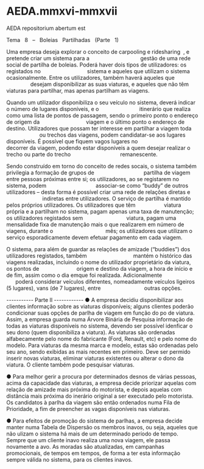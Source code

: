 # AEDA.mmxvi-mmxvii
AEDA repositorium abertum est


Tema   8   –   Boleias   Partilhadas   (Parte   1) 


Uma empresa deseja explorar o conceito de carpooling e ridesharing  , e pretende criar um sistema para a                                  gestão de uma rede social de partilha de boleias. Poderá haver dois tipos de utilizadores: os registados no                               sistema e aqueles que utilizam o sistema ocasionalmente. Entre os utilizadores, também haverá aqueles que                               desejam disponibilizar as suas viaturas, e aqueles que não têm viaturas para partilhar, mas apenas partilham
as viagens. 

Quando um utilizador disponibiliza o seu veículo no sistema, deverá indicar o número de lugares disponíveis, e o                           itinerário que realiza como uma lista de pontos de passagem, sendo o primeiro ponto o endereço de origem da                               viagem e o último ponto o endereço de destino. Utilizadores que possam ter interesse em partilhar a viagem toda                           ou trechos das viagens, podem candidatar-se aos lugares disponíveis. É possível que fiquem vagos lugares no                               decorrer da viagem, podendo estar disponíveis a quem desejar realizar o trecho ou parte do trecho                                 remanescente. 

Sendo construído em torno do conceito de redes socais, o sistema também privilegia a formação de grupos de                                 partilha de viagem entre pessoas próximas entre si; os utilizadores, ao se registarem no sistema, podem                                 associar-se como “buddy” de outros utilizadores – desta forma é possível criar uma rede de relações diretas e                             indiretas entre utilizadores. O serviço de partilha é mantido pelos próprios utilizadores. Os utilizadores que têm                   
viatura própria e a partilham no sistema, pagam apenas uma taxa de manutenção; os utilizadores registados sem                             viatura, pagam uma mensalidade fixa de manutenção mais o que realizarem em número de viagens, durante o                                   mês; os utilizadores que utilizam o serviço esporadicamente devem efetuar pagamento em cada viagem.

O sistema, para além de guardar as relações de amizade (“buddies”) dos utilizadores registados, também                               mantém o histórico das viagens realizadas, incluindo o nome do utilizador proprietário da viatura, os pontos de                         origem e destino da viagem, a hora de início e de fim, assim como o dia emque foi realizada. Adicionalmente                               poderá considerar veículos diferentes, nomeadamente veículos ligeiros (5 lugares), vans (de 7 lugares), entre                             outras opções. 

----------- Parte II ------------
● A empresa decidiu disponibilizar aos clientes informação sobre as viaturas disponíveis; alguns clientes
poderão condicionar suas opções de parlha
de viagem em função do po
de viatura. Assim, a empresa
guarda numa Árvore Binária de Pesquisa informação de todas as viaturas disponíveis no sistema,
devendo ser possível idenficar
o seu dono (quem disponibiliza a viatura). As viaturas são ordenadas
alfabecamente
pelo nome do fabricante (Ford, Renault, etc) e pelo nome do modelo. Para viaturas da
mesma marca e modelo, estas são ordenadas pelo seu ano, sendo exibidas as mais recentes em
primeiro. Deve ser permido
inserir novas viaturas, eliminar viaturas existentes ou alterar o dono da
viatura. O cliente também pode pesquisar viaturas.

● Para melhor gerir a procura por determinados desnos
de várias pessoas, acima da capacidade das
viaturas, a empresa decide priorizar aquelas com relação de amizade mais próxima do motorista, e
depois aquelas com distância mais próxima do inerário
original a ser executado pelo motorista. Os
candidatos à parlha
da viagem são então ordenados numa Fila de Prioridade, a fim de preencher as
vagas disponíveis nas viaturas.

● Para efeitos de promoção do sistema de parlhas,
a empresa decide manter numa Tabela de Dispersão
os membros inavos,
ou seja, aqueles que não ulizam
o sistema há mais de um determinado período
de tempo. Sempre que um cliente inavo
realiza uma nova viagem, ele passa novamente a avo.
As
moradas são atualizadas, em campanhas promocionais, de tempos em tempos, de forma a ter esta
informação sempre válida no sistema, para os clientes inavos.

